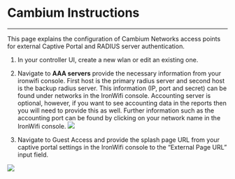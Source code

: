 # **Cambium Instructions**
---
This page explains the configuration of Cambium Networks access points for external Captive  Portal and RADIUS server authentication.

1. In your controller UI, create a new wlan or edit an existing one.
2. Navigate to **AAA servers** provide the necessary information from your ironwifi console. First host is the primary radius server and second host is the backup radius server. This information (IP, port and secret) can be found under networks in the IronWifi console.  Accounting server is optional, however, if you want to see accounting data in the reports then you will need to provide this as well. Further information such as the accounting port can be found by clicking on your network name in the IronWifi console.
![](https://raw.githubusercontent.com/IronWifi/docs/master/configuration-guides/cambium/cambium1.png)

3. Navigate to Guest Access and provide the splash page URL from your captive portal settings in the IronWifi console to the “External Page URL” input field.

![](https://raw.githubusercontent.com/IronWifi/docs/master/configuration-guides/cambium/cambium2.jpg)
